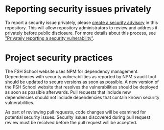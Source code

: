 # Reporting security issues privately

To report a security issue privately, please [create a security advisory](https://github.com/FSHSchool/site/security/advisories) in this repository. This will allow repository administrators to review and address it privately before public disclosure. For more details about this process, see ["Privately reporting a security vulnerability"](https://docs.github.com/en/code-security/security-advisories/guidance-on-reporting-and-writing-information-about-vulnerabilities/privately-reporting-a-security-vulnerability).

# Project security practices

The FSH School website uses NPM for dependency management. Dependencies with security vulnerabilities as reported by NPM's audit tool should be updated to secure versions as soon as possible. A new version of the FSH School website that resolves the vulnerabilities should be deployed as soon as possible afterwards. Pull requests that include new dependencies should not include dependencies that contain known security vulnerabilities.

As part of reviewing pull requests, code changes will be examined for potential security issues. Security issues discovered during pull request review must be resolved before the pull request will be accepted.
